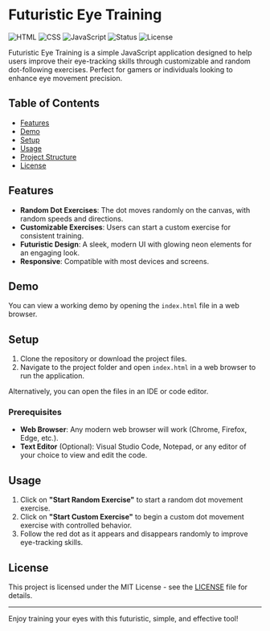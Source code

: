 # Futuristic Eye Training

![HTML](https://img.shields.io/badge/HTML-5-orange)
![CSS](https://img.shields.io/badge/CSS-3-blue)
![JavaScript](https://img.shields.io/badge/JavaScript-ES6-yellow)
![Status](https://img.shields.io/badge/status-active-success)
![License](https://img.shields.io/badge/license-MIT-green)

Futuristic Eye Training is a simple JavaScript application designed to help users improve their eye-tracking skills through customizable and random dot-following exercises. Perfect for gamers or individuals looking to enhance eye movement precision.

## Table of Contents
- [Features](#features)
- [Demo](#demo)
- [Setup](#setup)
- [Usage](#usage)
- [Project Structure](#project-structure)
- [License](#license)

## Features
- **Random Dot Exercises**: The dot moves randomly on the canvas, with random speeds and directions.
- **Customizable Exercises**: Users can start a custom exercise for consistent training.
- **Futuristic Design**: A sleek, modern UI with glowing neon elements for an engaging look.
- **Responsive**: Compatible with most devices and screens.

## Demo
You can view a working demo by opening the `index.html` file in a web browser.

## Setup
1. Clone the repository or download the project files.
2. Navigate to the project folder and open `index.html` in a web browser to run the application.

Alternatively, you can open the files in an IDE or code editor.

### Prerequisites
- **Web Browser**: Any modern web browser will work (Chrome, Firefox, Edge, etc.).
- **Text Editor** (Optional): Visual Studio Code, Notepad, or any editor of your choice to view and edit the code.

## Usage
1. Click on **"Start Random Exercise"** to start a random dot movement exercise.
2. Click on **"Start Custom Exercise"** to begin a custom dot movement exercise with controlled behavior.
3. Follow the red dot as it appears and disappears randomly to improve eye-tracking skills.


## License
This project is licensed under the MIT License - see the [LICENSE](LICENSE) file for details.

---

Enjoy training your eyes with this futuristic, simple, and effective tool!
